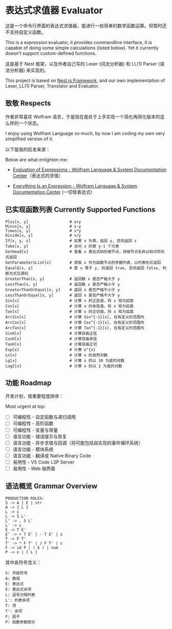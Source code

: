# 表达式求值器 Evaluator

这是一个命令行界面的表达式求值器，能进行一些简单的数学函数运算。但暂时还不支持自定义函数。

This is a expression evaluator, it provides commandline interface, it is capable of doing some simple calculations (listed below). Yet it currently doesn't support custom-defined functions.

这是基于 Nest 框架，以及作者自己写的 Lexer (词法分析器) 和 LL(1) Parser (语法分析器) 来实现的。

This project is based on [Nest.js Framework](https://nestjs.com/), and our own implementation of Lexer, LL(1) Parser, Translator and Evaluator.

## 致敬 Respects

作者非常喜欢 Wolfram 语言，于是现在是处于上手实现一个简化再简化版本的这么样的一个状态。

I enjoy using Wolfram Language so much, by now I am coding my own very simplified version of it.

以下是我的启发来源：

Below are what enlighten me:

- [Evaluation of Expressions - Wolfram Language & System Documentation Center](https://reference.wolfram.com/language/tutorial/EvaluationOfExpressions.html)（表达式的求值）

- [Everything Is an Expression - Wolfram Language & System Documentation Center](https://reference.wolfram.com/language/tutorial/Expressions.html) (一切皆表达式)

## 已实现函数列表 Currently Supported Functions

```
Plus[x, y]                  # x+y
Minus[x, y]                 # x-y
Times[x, y]                 # x*y
Divide[x, y]                # x/y
If[x, y, z]                 # 如果 x 为真，返回 y, 否则返回 z
Take[x, y]                  # 访问 x 的第 y-1 个元素
GetHead[x]                  # 查看 x 表达式树的根节点，将根节点名称以标识符形式返回
GetParametersList[x]        # 获取 x 作为函数节点的参数列表，以列表形式返回
EqualQ[x, y]                # 若 x 等于 y, 则返回 true, 否则返回 false, 判断方式见源码
GreaterThan[x, y]           # 返回数 x 是否严格大于 y
LessThan[x, y]              # 返回数 x 是否严格小于 y
GreaterThanOrEqual[x, y]    # 返回 x 是否严格不小于 y
LessThanOrEqual[x, y]       # 返回 x 是否严格不大于 y
Sin[x]                      # 计算 x 的正弦值，将 x 视为弧度
Cos[x]                      # 计算 x 的余弦值，将 x 视为弧度
Tan[x]                      # 计算 x 的正切值，将 x 视为弧度
ArcSin[x]                   # 计算 Sin^{-1}[x], 在有定义的范围内
ArcCos[x]                   # 计算 Cos^{-1}[x], 在有定义的范围内
ArcTan[x]                   # 计算 Tan^{-1}[x], 在有定义的范围内
SinH[x]                     # 计算双曲正弦
CosH[x]                     # 计算双曲余弦
TanH[x]                     # 计算双曲正切
Exp[x]                      # 计算 e^{x}
Ln[x]                       # 计算 x 的自然对数
Lg[x]                       # 计算 x 的以 10 为底的对数
Log2[x]                     # 计算 x 的以 2 为底的对数
```

## 功能 Roadmap

开发计划，按重要程度排序：

Most urgent at top:

- [ ] 可编程性 - 自定函数与递归调用
- [ ] 可编程性 - 高阶函数
- [ ] 可编程性 - 变量与常量
- [ ] 语言功能 - 错误提示与恢复
- [ ] 语言功能 - 异步求值与回调（将可能包括自实现的事件循环系统）
- [ ] 语言功能 - 模块系统
- [ ] 语言功能 - 翻译成 Native Binary Code
- [ ] 易用性 - VS Code LSP Server
- [ ] 易用性 - Web 端界面

## 语法概览 Grammar Overview

```
PRODUCTION RULES:
S -> A | E | str
A -> { L }
L -> ε
L -> S L'
L' -> , S L'
L' -> ε
E -> T E'
E' -> + T E' | - T E' | ε
T -> F T'
T' -> * F T' | / F T' | ε
F -> id P | ( E ) | num
P -> ε | [ L ]
```

其中各符号含义：

```
S: 开始符号
A: 数组
E: 表达式
E: 表达式余项
L: 逗号分隔列表
L': 列表余项
T: 项
T': 余项
F: 因子
P: 函数参数部分
```
